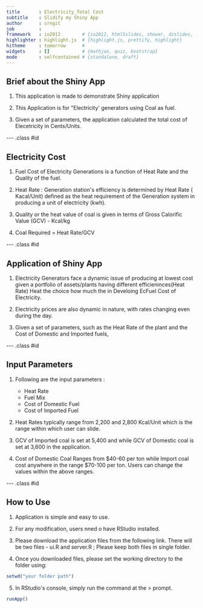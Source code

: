 ```yaml
---
title       : Electricity_Total Cost
subtitle    : Slidify my Shiny App
author      : srngit
job         : 
framework   : io2012        # {io2012, html5slides, shower, dzslides, ...}
highlighter : highlight.js  # {highlight.js, prettify, highlight}
hitheme     : tomorrow      # 
widgets     : []            # {mathjax, quiz, bootstrap}
mode        : selfcontained # {standalone, draft}
---
```


## Brief about the Shiny App

1. This application is made to demonstrate Shiny application 

2. This Application is for "Electricity' generators using Coal as fuel. 

3. Given a set of parameters, the application calculated the total cost of Elecetricity in Cents/Units.

--- .class #id 

## Electricity Cost 

1. Fuel Cost of Electricity Generations is a function of Heat Rate and the Quality of the fuel. 

2. Heat Rate :  Generation station's efficiency is determined by Heat Rate ( Kacal/Unit) defined as the heat requirement of the Generation system in producing a unit of electricity (kwh).

3. Quality or the heat value of coal is given in terms of Gross Calorific Value (GCV) - Kcal/kg

4. Coal Required = Heat Rate/GCV

--- .class #id 

## Application of Shiny App 

1. Electricity Generators face a dynamic issue of producing at lowest cost given a portfolio of assets/plants having different efficieninces(Heat Rate) Heat the choice  how much the in Develoing EcFuel Cost of Electricity.

2. Electricity prices are also dynamic in nature, with rates changing even during the day. 

3. Given a set of parameters, such as the Heat Rate of the plant and the Cost of Domestic and Imported fuels, 

--- .class #id 

## Input Parameters

1. Following are the input parameters :

    - Heat Rate
    - Fuel Mix
    - Cost of Domestic Fuel
    - Cost of Imported Fuel
    
2. Heat Rates typically range from 2,200 and 2,800 Kcal/Unit which is the range within which user can slide.   

3. GCV of Imported coal is set at 5,400 and while GCV of Domestic coal is set at 3,600 in the application.

4. Cost of Domestic Coal Ranges from $40-60 per ton while Import coal cost anywhere in the range $70-100 per ton. Users can change the values within the above ranges.  

--- .class #id 

## How to Use

1. Application is simple and easy to use.

2. For any modification, users nned o have RStudio installed.

3. Please download the application files from the following link. There will be two files - ui.R and server.R ; Please keep both files in single folder.

4. Once you downloaded files, please set the working directory to the folder using:


```r
setwd("your folder path")
```

5. In RStudio's console, simply run the command at the > prompt.


```r
runApp()
```

